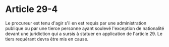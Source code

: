# Article 29-4

Le procureur est tenu d'agir s'il en est requis par une administration publique ou par une tierce personne ayant soulevé l'exception de nationalité devant une juridiction qui a sursis à statuer en application de l'article 29. Le tiers requérant devra être mis en cause.
